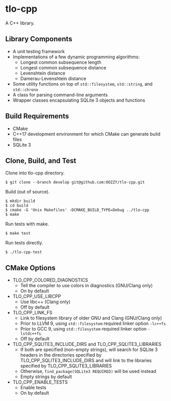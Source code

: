 # tlo-cpp

A C++ library.

## Library Components

* A unit testing framework
* Implementations of a few dynamic programming algorithms:
    * Longest common subsequence length
    * Longest common subsequence distance
    * Levenshtein distance
    * Damerau-Levenshtein distance
* Some utility functions on top of `std::filesystem`, `std::string`, and
  `std::chrono`
* A class for parsing command-line arguments
* Wrapper classes encapsulating SQLite 3 objects and functions

## Build Requirements

* CMake
* C++17 development environment for which CMake can generate build files
* SQLite 3

## Clone, Build, and Test

Clone into tlo-cpp directory.

```
$ git clone --branch develop git@github.com:OOZZY/tlo-cpp.git
```

Build (out of source).

```
$ mkdir build
$ cd build
$ cmake -G 'Unix Makefiles' -DCMAKE_BUILD_TYPE=Debug ../tlo-cpp
$ make
```

Run tests with make.

```
$ make test
```

Run tests directly.

```
$ ./tlo-cpp-test
```

## CMake Options

* TLO\_CPP\_COLORED\_DIAGNOSTICS
    * Tell the compiler to use colors in diagnostics (GNU/Clang only)
    * On by default
* TLO\_CPP\_USE\_LIBCPP
    * Use libc++ (Clang only)
    * Off by default
* TLO\_CPP\_LINK\_FS
    * Link to filesystem library of older GNU and Clang (GNU/Clang only)
    * Prior to LLVM 9, using `std::filesystem` required linker option `-lc++fs`
    * Prior to GCC 9, using `std::filesystem` required linker option
      `-lstdc++fs`
    * Off by default
* TLO\_CPP\_SQLITE3\_INCLUDE\_DIRS and TLO\_CPP\_SQLITE3\_LIBRARIES
    * If both are specified (non-empty strings), will search for SQLite 3
      headers in the directories specified by TLO\_CPP\_SQLITE3\_INCLUDE\_DIRS
      and will link to the libraries specified by TLO\_CPP\_SQLITE3\_LIBRARIES
    * Otherwise, `find_package(SQLite3 REQUIRED)` will be used instead
    * Empty strings by default
* TLO\_CPP\_ENABLE\_TESTS
    * Enable tests
    * On by default
